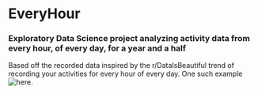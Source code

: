 # EveryHour
### Exploratory Data Science project analyzing activity data from every hour, of every day, for a year and a half

Based off the recorded data inspired by the r/DataIsBeautiful trend of recording your activities for every hour of every day. One such example ![here](https://www.reddit.com/r/dataisbeautiful/comments/7n8ocd/every_single_hour_of_my_2017_recorded_oc/).
